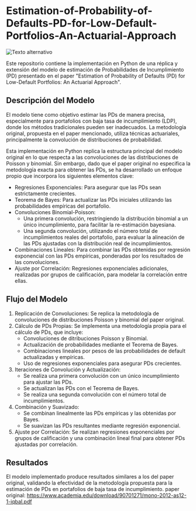 # Estimation-of-Probability-of-Defaults-PD-for-Low-Default-Portfolios-An-Actuarial-Approach 

![Texto alternativo](https://blogger.googleusercontent.com/img/b/R29vZ2xl/AVvXsEgw6QnTOfrvvSDm1h5v9AUdm9H5yVx0EiHWfjqkyuXKRwQQocoIg4lqssbrmzZeHZpAQSG2hXkv8pRZkKVNYAAlRxRjJp6W7touKt0cwbYzl4cORoxSkbE1I9MrqWjgDiFn8VGHKAMwp9O0sYLHnd0WojRn82w1fNbimvsxuEIKmJGE7CqE_f-BQA/w640-h360/Default-Probability.jpg)

Este repositorio contiene la implementación en Python de una réplica y extensión del modelo de estimación de Probabilidades de Incumplimiento (PD) presentado en el paper "Estimation of Probability of Defaults (PD) for Low-Default Portfolios: An Actuarial Approach".

##   Descripción del Modelo

El modelo tiene como objetivo estimar las PDs de manera precisa, especialmente para portafolios con baja tasa de incumplimiento (LDP), donde los métodos tradicionales pueden ser inadecuados. La metodología original, propuesta en el paper mencionado, utiliza técnicas actuariales, principalmente la convolución de distribuciones de probabilidad.

Esta implementación en Python replica la estructura principal del modelo original en lo que respecta a las convoluciones de las distribuciones de Poisson y binomial. Sin embargo, dado que el paper original no especifica la metodología exacta para obtener las PDs, se ha desarrollado un enfoque propio que incorpora los siguientes elementos clave:

* Regresiones Exponenciales: Para asegurar que las PDs sean estrictamente crecientes.
* Teorema de Bayes: Para actualizar las PDs iniciales utilizando las probabilidades empíricas del portafolio.
* Convoluciones Binomial-Poisson:
    * Una primera convolución, restringiendo la distribución binomial a un único incumplimiento, para facilitar la re-estimación bayesiana.
    * Una segunda convolución, utilizando el número total de incumplimientos reales del portafolio, para evaluar la alineación de las PDs ajustadas con la distribución real de incumplimientos.
* Combinaciones Lineales: Para combinar las PDs obtenidas por regresión exponencial con las PDs empíricas, ponderadas por los resultados de las convoluciones.
* Ajuste por Correlación: Regresiones exponenciales adicionales, realizadas por grupos de calificación, para modelar la correlación entre ellas.

##   Flujo del Modelo

1.  Replicación de Convoluciones: Se replica la metodología de convoluciones de distribuciones Poisson y binomial del paper original.
2.  Cálculo de PDs Propias: Se implementa una metodología propia para el cálculo de PDs, que incluye:
    * Convoluciones de ditribuciones Poisson y Binomial.
    * Actualización de probabilidades mediante el Teorema de Bayes.
    * Combinaciones lineales por pesos de las probabilidades de default actualizadas y empíricas.
    * Uso de regresiones exponenciales para asegurar PDs crecientes.
3.  Iteraciones de Convolución y Actualización:
    * Se realiza una primera convolución con un único incumplimiento para ajustar las PDs.
    * Se actualizan las PDs con el Teorema de Bayes.
    * Se realiza una segunda convolución con el número total de incumplimientos.
4.  Combinación y Suavizado:
    * Se combinan linealmente las PDs empíricas y las obtenidas por Bayes.
    * Se suavizan las PDs resultantes mediante regresión exponencial.
5.  Ajuste por Correlación: Se realizan regresiones exponenciales por grupos de calificación y una combinación lineal final para obtener PDs ajustadas por correlación.

##   Resultados

El modelo implementado produce resultados similares a los del paper original, validando la efectividad de la metodología propuesta para la estimación de PDs en portafolios de baja tasa de incumplimiento.
paper original: https://www.academia.edu/download/90701271/mono-2012-as12-1-iqbal.pdf
